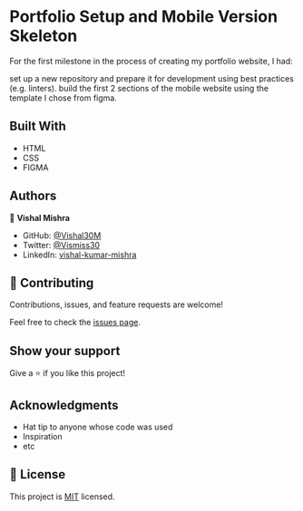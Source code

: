 # Portfolio Setup and Mobile Version Skeleton
For the first milestone in the process of creating my portfolio website, I had:

set up a new repository and prepare it for development using best practices (e.g. linters).
build the first 2 sections of the mobile website using the template I chose from figma.

## Built With

- HTML
- CSS
- FIGMA
## Authors

👤 **Vishal Mishra**
- GitHub: [@Vishal30M](https://github.com/Vishal30M)
- Twitter: [@Vismiss30](https://twitter.com/Vismiss30)
- LinkedIn: [vishal-kumar-mishra](https://www.linkedin.com/in/vishal-kumar-mishra-0a5226232/)

## 🤝 Contributing

Contributions, issues, and feature requests are welcome!

Feel free to check the [issues page](../../issues/).

## Show your support

Give a ⭐️ if you like this project!

## Acknowledgments

- Hat tip to anyone whose code was used
- Inspiration
- etc

## 📝 License

This project is [MIT](./MIT.md) licensed.
